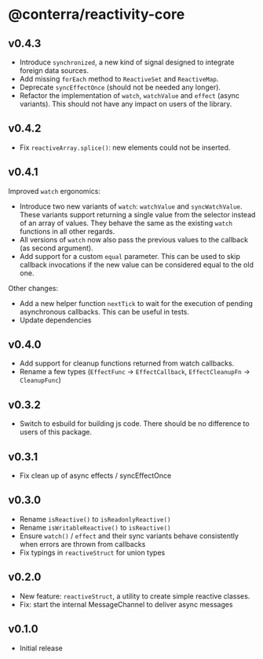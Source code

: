 # @conterra/reactivity-core

## v0.4.3

-   Introduce `synchronized`, a new kind of signal designed to integrate foreign data sources.
-   Add missing `forEach` method to `ReactiveSet` and `ReactiveMap`.
-   Deprecate `syncEffectOnce` (should not be needed any longer).
-   Refactor the implementation of `watch`, `watchValue` and `effect` (async variants). This should not have any impact on users of the library.

## v0.4.2

-   Fix `reactiveArray.splice()`: new elements could not be inserted.

## v0.4.1

Improved `watch` ergonomics:

-   Introduce two new variants of `watch`: `watchValue` and `syncWatchValue`.
    These variants support returning a single value from the selector instead of an array of values.
    They behave the same as the existing `watch` functions in all other regards.
-   All versions of `watch` now also pass the previous values to the callback (as second argument).
-   Add support for a custom `equal` parameter.
    This can be used to skip callback invocations if the new value can be considered equal to the old one.

Other changes:

-   Add a new helper function `nextTick` to wait for the execution of pending asynchronous callbacks.
    This can be useful in tests.
-   Update dependencies

## v0.4.0

-   Add support for cleanup functions returned from watch callbacks.
-   Rename a few types (`EffectFunc` -> `EffectCallback`, `EffectCleanupFn` -> `CleanupFunc`)

## v0.3.2

-   Switch to esbuild for building js code. There should be no difference to users of this package.

## v0.3.1

-   Fix clean up of async effects / syncEffectOnce

## v0.3.0

-   Rename `isReactive()` to `isReadonlyReactive()`
-   Rename `isWritableReactive()` to `isReactive()`
-   Ensure `watch()` / `effect` and their sync variants behave consistently when errors are thrown from callbacks
-   Fix typings in `reactiveStruct` for union types

## v0.2.0

-   New feature: `reactiveStruct`, a utility to create simple reactive classes.
-   Fix: start the internal MessageChannel to deliver async messages

## v0.1.0

-   Initial release
